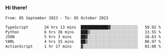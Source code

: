 ### Hi there!

<!--START_SECTION:waka-->

```txt
From: 05 September 2023 - To: 05 October 2023

TypeScript       24 hrs 13 mins  ████████████▓░░░░░░░░░░░░   50.92 %
Python           6 hrs 26 mins   ███▒░░░░░░░░░░░░░░░░░░░░░   13.55 %
JSON             5 hrs 3 mins    ██▓░░░░░░░░░░░░░░░░░░░░░░   10.63 %
YAML             4 hrs 15 mins   ██▒░░░░░░░░░░░░░░░░░░░░░░   08.97 %
ActionScript     1 hr 27 mins    ▓░░░░░░░░░░░░░░░░░░░░░░░░   03.08 %
```

<!--END_SECTION:waka-->
